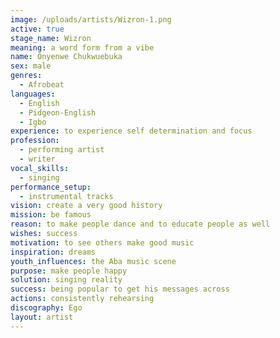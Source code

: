 ```yaml
---
image: /uploads/artists/Wizron-1.png
active: true
stage_name: Wizron
meaning: a word form from a vibe
name: Onyenwe Chukwuebuka
sex: male
genres:
  - Afrobeat
languages:
  - English
  - Pidgeon-English
  - Igbo
experience: to experience self determination and focus
profession:
  - performing artist
  - writer
vocal_skills:
  - singing
performance_setup:
  - instrumental tracks
vision: create a very good history
mission: be famous
reason: to make people dance and to educate people as well
wishes: success
motivation: to see others make good music
inspiration: dreams
youth_influences: the Aba music scene
purpose: make people happy
solution: singing reality
success: being popular to get his messages across
actions: consistently rehearsing
discography: Ego
layout: artist
---
```

